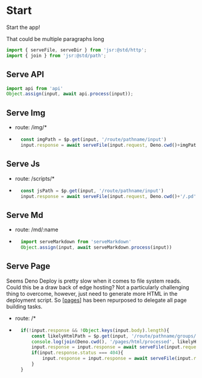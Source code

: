# Start

Start the app!

That could be multiple paragraphs long

```ts
import { serveFile, serveDir } from 'jsr:@std/http';
import { join } from 'jsr:@std/path';
```

## Serve API
```ts
import api from 'api'
Object.assign(input, await api.process(input));
```

## Serve Img
- route: /img/*
- ```ts
    const imgPath = $p.get(input, '/route/pathname/input')
    input.response = await serveFile(input.request, Deno.cwd()+imgPath)
    ```

## Serve Js
- route: /scripts/*
- ```ts
    const jsPath = $p.get(input, '/route/pathname/input')
    input.response = await serveFile(input.request, Deno.cwd()+'/.pd'+jsPath)
    ```

## Serve Md
- route: /md/:name
- ```ts
    import serveMarkdown from 'serveMarkdown'
    Object.assign(input, await serveMarkdown.process(input))
    ```

## Serve Page
Seems Deno Deploy is pretty slow when it comes to file system reads. Could this be a draw back of edge hosting? Not a particularly challenging thing to overcome, however, just need to generate more HTML in the deployment script. So [[pages]] has been repurposed to delegate all page building tasks.
- route: /*
- ```ts
    if(!input.response && !Object.keys(input.body).length){
        const likelyHtmlPath = $p.get(input, '/route/pathname/groups/0')
        console.log(join(Deno.cwd(), '/pages/html/processed', likelyHtmlPath, '.html'))
        input.response = input.response = await serveFile(input.request, join(Deno.cwd(), '/pages/html/processed', likelyHtmlPath+'.html'))
        if(input.response.status === 404){
            input.response = input.response = await serveFile(input.request, join(Deno.cwd(), '/pages/html/processed/index.html'))
        }
    }
    ```


[//begin]: # "Autogenerated link references for markdown compatibility"
[pages]: pages/pages.md "Pages"
[//end]: # "Autogenerated link references"


[//begin]: # "Autogenerated link references for markdown compatibility"
[pages]: pages/pages.md "Pages"
[//end]: # "Autogenerated link references"